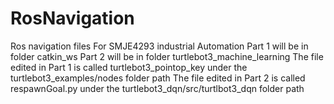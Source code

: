 # RosNavigation
Ros navigation files
For SMJE4293 industrial Automation
Part 1 will be in folder catkin_ws
Part 2 will be in folder turtlebot3_machine_learning
The file edited in Part 1 is called turtlebot3_pointop_key under the turtlebot3_examples/nodes folder path
The file edited in Part 2 is called respawnGoal.py under the turtlebot3_dqn/src/turtlbot3_dqn folder path
